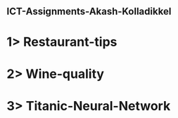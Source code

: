 ## ICT-Assignments-Akash-Kolladikkel
# 1> Restaurant-tips
# 2> Wine-quality
# 3> Titanic-Neural-Network
